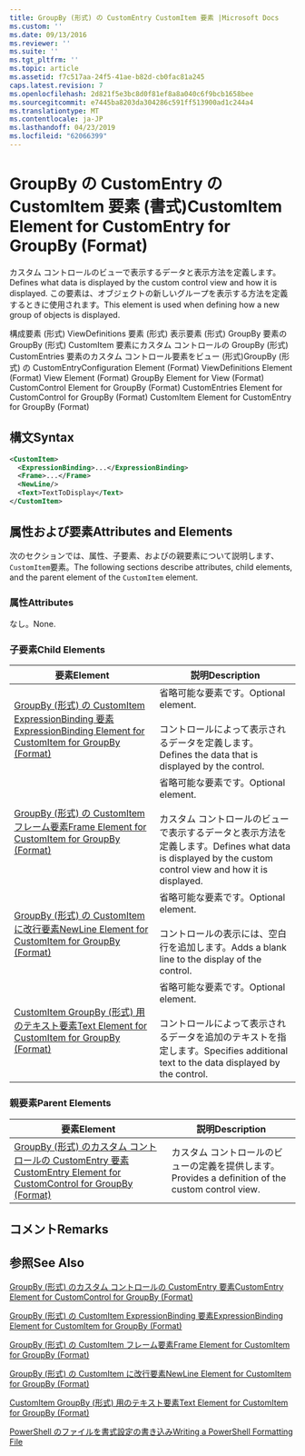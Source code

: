 ```yaml
---
title: GroupBy (形式) の CustomEntry CustomItem 要素 |Microsoft Docs
ms.custom: ''
ms.date: 09/13/2016
ms.reviewer: ''
ms.suite: ''
ms.tgt_pltfrm: ''
ms.topic: article
ms.assetid: f7c517aa-24f5-41ae-b82d-cb0fac81a245
caps.latest.revision: 7
ms.openlocfilehash: 2d821f5e3bc8d0f81ef8a8a040c6f9bcb1658bee
ms.sourcegitcommit: e7445ba8203da304286c591ff513900ad1c244a4
ms.translationtype: MT
ms.contentlocale: ja-JP
ms.lasthandoff: 04/23/2019
ms.locfileid: "62066399"
---
```

# <a name="customitem-element-for-customentry-for-groupby-format"></a><span data-ttu-id="563ee-102">GroupBy の CustomEntry の CustomItem 要素 (書式)</span><span class="sxs-lookup"><span data-stu-id="563ee-102">CustomItem Element for CustomEntry for GroupBy (Format)</span></span>

<span data-ttu-id="563ee-103">カスタム コントロールのビューで表示するデータと表示方法を定義します。</span><span class="sxs-lookup"><span data-stu-id="563ee-103">Defines what data is displayed by the custom control view and how it is displayed.</span></span> <span data-ttu-id="563ee-104">この要素は、オブジェクトの新しいグループを表示する方法を定義するときに使用されます。</span><span class="sxs-lookup"><span data-stu-id="563ee-104">This element is used when defining how a new group of objects is displayed.</span></span>

<span data-ttu-id="563ee-105">構成要素 (形式) ViewDefinitions 要素 (形式) 表示要素 (形式) GroupBy 要素の GroupBy (形式) CustomItem 要素にカスタム コントロールの GroupBy (形式) CustomEntries 要素のカスタム コントロール要素をビュー (形式)GroupBy (形式) の CustomEntry</span><span class="sxs-lookup"><span data-stu-id="563ee-105">Configuration Element (Format) ViewDefinitions Element (Format) View Element (Format) GroupBy Element for View (Format) CustomControl Element for GroupBy (Format) CustomEntries Element for CustomControl for GroupBy (Format) CustomItem Element for CustomEntry for GroupBy (Format)</span></span>

## <a name="syntax"></a><span data-ttu-id="563ee-106">構文</span><span class="sxs-lookup"><span data-stu-id="563ee-106">Syntax</span></span>

```xml
<CustomItem>
  <ExpressionBinding>...</ExpressionBinding>
  <Frame>...</Frame>
  <NewLine/>
  <Text>TextToDisplay</Text>
</CustomItem>
```

## <a name="attributes-and-elements"></a><span data-ttu-id="563ee-107">属性および要素</span><span class="sxs-lookup"><span data-stu-id="563ee-107">Attributes and Elements</span></span>

<span data-ttu-id="563ee-108">次のセクションでは、属性、子要素、およびの親要素について説明します、`CustomItem`要素。</span><span class="sxs-lookup"><span data-stu-id="563ee-108">The following sections describe attributes, child elements, and the parent element of the `CustomItem` element.</span></span>

### <a name="attributes"></a><span data-ttu-id="563ee-109">属性</span><span class="sxs-lookup"><span data-stu-id="563ee-109">Attributes</span></span>

<span data-ttu-id="563ee-110">なし。</span><span class="sxs-lookup"><span data-stu-id="563ee-110">None.</span></span>

### <a name="child-elements"></a><span data-ttu-id="563ee-111">子要素</span><span class="sxs-lookup"><span data-stu-id="563ee-111">Child Elements</span></span>

|<span data-ttu-id="563ee-112">要素</span><span class="sxs-lookup"><span data-stu-id="563ee-112">Element</span></span>|<span data-ttu-id="563ee-113">説明</span><span class="sxs-lookup"><span data-stu-id="563ee-113">Description</span></span>|
|-------------|-----------------|
|[<span data-ttu-id="563ee-114">GroupBy (形式) の CustomItem ExpressionBinding 要素</span><span class="sxs-lookup"><span data-stu-id="563ee-114">ExpressionBinding Element for CustomItem for GroupBy (Format)</span></span>](./expressionbinding-element-for-customitem-for-groupby-format.md)|<span data-ttu-id="563ee-115">省略可能な要素です。</span><span class="sxs-lookup"><span data-stu-id="563ee-115">Optional element.</span></span><br /><br /> <span data-ttu-id="563ee-116">コントロールによって表示されるデータを定義します。</span><span class="sxs-lookup"><span data-stu-id="563ee-116">Defines the data that is displayed by the control.</span></span>|
|[<span data-ttu-id="563ee-117">GroupBy (形式) の CustomItem フレーム要素</span><span class="sxs-lookup"><span data-stu-id="563ee-117">Frame Element for CustomItem for GroupBy (Format)</span></span>](./frame-element-for-customitem-for-groupby-format.md)|<span data-ttu-id="563ee-118">省略可能な要素です。</span><span class="sxs-lookup"><span data-stu-id="563ee-118">Optional element.</span></span><br /><br /> <span data-ttu-id="563ee-119">カスタム コントロールのビューで表示するデータと表示方法を定義します。</span><span class="sxs-lookup"><span data-stu-id="563ee-119">Defines what data is displayed by the custom control view and how it is displayed.</span></span>|
|[<span data-ttu-id="563ee-120">GroupBy (形式) の CustomItem に改行要素</span><span class="sxs-lookup"><span data-stu-id="563ee-120">NewLine Element for CustomItem for GroupBy (Format)</span></span>](./newline-element-for-customitem-for-groupby-format.md)|<span data-ttu-id="563ee-121">省略可能な要素です。</span><span class="sxs-lookup"><span data-stu-id="563ee-121">Optional element.</span></span><br /><br /> <span data-ttu-id="563ee-122">コントロールの表示には、空白行を追加します。</span><span class="sxs-lookup"><span data-stu-id="563ee-122">Adds a blank line to the display of the control.</span></span>|
|[<span data-ttu-id="563ee-123">CustomItem GroupBy (形式) 用のテキスト要素</span><span class="sxs-lookup"><span data-stu-id="563ee-123">Text Element for CustomItem for GroupBy (Format)</span></span>](./text-element-for-customitem-for-groupby-format.md)|<span data-ttu-id="563ee-124">省略可能な要素です。</span><span class="sxs-lookup"><span data-stu-id="563ee-124">Optional element.</span></span><br /><br /> <span data-ttu-id="563ee-125">コントロールによって表示されるデータを追加のテキストを指定します。</span><span class="sxs-lookup"><span data-stu-id="563ee-125">Specifies additional text to the data displayed by the control.</span></span>|

### <a name="parent-elements"></a><span data-ttu-id="563ee-126">親要素</span><span class="sxs-lookup"><span data-stu-id="563ee-126">Parent Elements</span></span>

|<span data-ttu-id="563ee-127">要素</span><span class="sxs-lookup"><span data-stu-id="563ee-127">Element</span></span>|<span data-ttu-id="563ee-128">説明</span><span class="sxs-lookup"><span data-stu-id="563ee-128">Description</span></span>|
|-------------|-----------------|
|[<span data-ttu-id="563ee-129">GroupBy (形式) のカスタム コントロールの CustomEntry 要素</span><span class="sxs-lookup"><span data-stu-id="563ee-129">CustomEntry Element for CustomControl for GroupBy (Format)</span></span>](./customentry-element-for-customcontrol-for-groupby-format.md)|<span data-ttu-id="563ee-130">カスタム コントロールのビューの定義を提供します。</span><span class="sxs-lookup"><span data-stu-id="563ee-130">Provides a definition of the custom control view.</span></span>|

## <a name="remarks"></a><span data-ttu-id="563ee-131">コメント</span><span class="sxs-lookup"><span data-stu-id="563ee-131">Remarks</span></span>

## <a name="see-also"></a><span data-ttu-id="563ee-132">参照</span><span class="sxs-lookup"><span data-stu-id="563ee-132">See Also</span></span>

[<span data-ttu-id="563ee-133">GroupBy (形式) のカスタム コントロールの CustomEntry 要素</span><span class="sxs-lookup"><span data-stu-id="563ee-133">CustomEntry Element for CustomControl for GroupBy (Format)</span></span>](./customentry-element-for-customcontrol-for-groupby-format.md)

[<span data-ttu-id="563ee-134">GroupBy (形式) の CustomItem ExpressionBinding 要素</span><span class="sxs-lookup"><span data-stu-id="563ee-134">ExpressionBinding Element for CustomItem for GroupBy (Format)</span></span>](./expressionbinding-element-for-customitem-for-groupby-format.md)

[<span data-ttu-id="563ee-135">GroupBy (形式) の CustomItem フレーム要素</span><span class="sxs-lookup"><span data-stu-id="563ee-135">Frame Element for CustomItem for GroupBy (Format)</span></span>](./frame-element-for-customitem-for-groupby-format.md)

[<span data-ttu-id="563ee-136">GroupBy (形式) の CustomItem に改行要素</span><span class="sxs-lookup"><span data-stu-id="563ee-136">NewLine Element for CustomItem for GroupBy (Format)</span></span>](./newline-element-for-customitem-for-groupby-format.md)

[<span data-ttu-id="563ee-137">CustomItem GroupBy (形式) 用のテキスト要素</span><span class="sxs-lookup"><span data-stu-id="563ee-137">Text Element for CustomItem for GroupBy (Format)</span></span>](./text-element-for-customitem-for-groupby-format.md)

[<span data-ttu-id="563ee-138">PowerShell のファイルを書式設定の書き込み</span><span class="sxs-lookup"><span data-stu-id="563ee-138">Writing a PowerShell Formatting File</span></span>](./writing-a-powershell-formatting-file.md)
